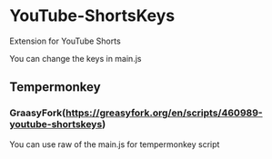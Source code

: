 # YouTube-ShortsKeys
Extension for YouTube Shorts

You can change the keys in main.js

## Tempermonkey
### GraasyFork(https://greasyfork.org/en/scripts/460989-youtube-shortskeys)
You can use raw of the main.js for tempermonkey script
